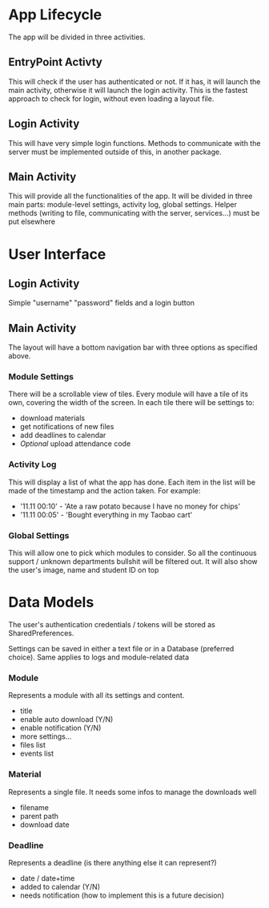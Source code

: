 # App Lifecycle
The app will be divided in three activities.

## EntryPoint Activty
This will check if the user has authenticated or not. If it has, it will launch the main activity, otherwise it will launch the login activity. This is the fastest approach to check for login, without even loading a layout file.

## Login Activity
This will have very simple login functions. Methods to communicate with the server must be implemented outside of this, in another package.

## Main Activity
This will provide all the functionalities of the app. It will be divided in three main parts: module-level settings, activity log, global settings. Helper methods (writing to file, communicating with the server, services...) must be put elsewhere



# User Interface

## Login Activity
Simple "username" "password" fields and a login button

## Main Activity
The layout will have a bottom navigation bar with three options as specified above.

### Module Settings
There will be a scrollable view of tiles. Every module will have a tile of its own, covering the width of the screen. In each tile there will be settings to:
- download materials
- get notifications of new files
- add deadlines to calendar
- *Optional* upload attendance code

### Activity Log
This will display a list of what the app has done. Each item in the list will be made of the timestamp and the action taken. For example:
- '11.11 00:10' -  'Ate a raw potato because I have no money for chips'
- '11.11 00:05' -  'Bought everything in my Taobao cart'

### Global Settings
This will allow one to pick which modules to consider. So all the continuous support / unknown departments bullshit will be filtered out.
It will also show the user's image, name and student ID on top

# Data Models
The user's authentication credentials / tokens will be stored as SharedPreferences.

Settings can be saved in either a text file or in a Database (preferred choice). Same applies to logs and module-related data

### Module
Represents a module with all its settings and content.
- title
- enable auto download (Y/N)
- enable notification (Y/N)
- more settings...
- files list
- events list

### Material
Represents a single file. It needs some infos to manage the downloads well
- filename
- parent path
- download date

### Deadline
Represents a deadline (is there anything else it can represent?)
- date / date+time
- added to calendar (Y/N)
- needs notification (how to implement this is a future decision)